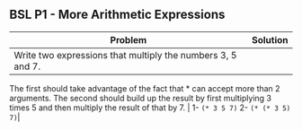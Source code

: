 BSL P1 - More Arithmetic Expressions
-

|Problem| Solution|
|---------|-----------|
|Write two expressions that multiply the numbers 3, 5 and 7. 
The first should take advantage of the fact that * can accept more than 2 arguments. 
The second should build up the result by first multiplying 3 times 5 and then multiply the result of that by 7. | 1- `(* 3 5 7)`
2- `(* (* 3 5) 7)`|

